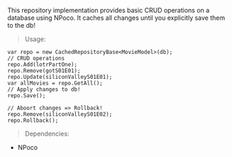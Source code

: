 This repository implementation provides basic CRUD operations on a database using NPoco. 
It caches all changes until you explicitly save them to the db!

>Usage:  
```
var repo = new CachedRepositoryBase<MovieModel>(db);
// CRUD operations
repo.Add(lotrPartOne);
repo.Remove(gotS01E01);
repo.Update(siliconValleyS01E01);
var allMovies = repo.GetAll();
// Apply changes to db!
repo.Save();

// Aboort changes => Rollback!
repo.Remove(siliconValleyS01E02);
repo.Rollback();
```

>Dependencies:
* NPoco